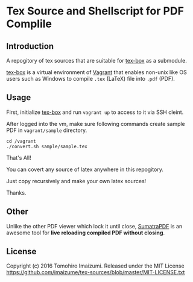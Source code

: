 Tex Source and Shellscript for PDF Complile
===

Introduction
---

A repogitory of tex sources that are suitable for [tex-box](https://github.com/imaizume/tex-box) as a submodule.

[tex-box](https://github.com/imaizume/tex-box) is a virtual environment of [Vagrant](https://www.vagrantup.com/) that enables non-unix like OS users such as Windows to compile `.tex` (LaTeX) file into `.pdf` (PDF).

Usage
---

First, initialize [tex-box](https://github.com/imaizume/tex-box) and run `vagrant up` to access to it via SSH cleint.

After logged into the vm, make sure following commands create sample PDF in `vagrant/sample` directory.

```
cd /vagrant
./convert.sh sample/sample.tex
```

That's All!

You can covert any source of latex anywhere in this repogitory.

Just copy recursively and make your own latex sources!

Thanks.

Other
------

Unlike the other PDF viewer which lock it until close, [SumatraPDF](http://www.sumatrapdfreader.org/free-pdf-reader.html) is an awesome tool for **live reloading compiled PDF without closing**.

License
---

Copyright (c) 2016 Tomohiro Imaizumi.
Released under the MIT License
https://github.com/imaizume/tex-sources/blob/master/MIT-LICENSE.txt

